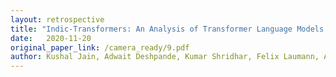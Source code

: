 ```yaml
---
layout: retrospective
title: "Indic-Transformers: An Analysis of Transformer Language Models for Indian Languages"
date:   2020-11-20
original_paper_link: /camera_ready/9.pdf
author: Kushal Jain, Adwait Deshpande, Kumar Shridhar, Felix Laumann, Ayushman Dash
---
```

